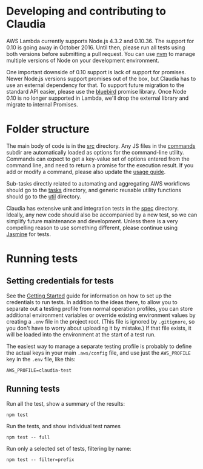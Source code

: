 # Developing and contributing to Claudia 

AWS Lambda currently supports Node.js 4.3.2 and 0.10.36. The support for 0.10 is going away in October 2016. Until then, please run all tests using both versions before submitting a pull request. You can use [nvm](https://github.com/creationix/nvm) to manage multiple versions of Node on your development environment.

One important downside of 0.10 support is lack of support for promises. Newer Node.js versions support promises out of the box, but Claudia has to use an external dependency for that. To support future migration to the standard API easier, please use the [bluebird](http://bluebirdjs.com/docs/api-reference.html) promise library. Once Node 0.10 is no longer supported in Lambda, we'll drop the external library and migrate to internal Promises. 

# Folder structure

The main body of code is in the [src](./src) directory. Any JS files in the [commands](./src/commands) subdir are automatically loaded as options for the command-line utility. Commands can expect to get a key-value set of options entered from the command line, and need to return a promise for the execution result. If you add or modify a command, please also update the [usage guide](docs). 

Sub-tasks directly related to automating and aggregating AWS workflows should go to the [tasks](./src/tasks) directory, and generic reusable utility functions should go to the [util](./src/util) directory.

Claudia has extensive unit and integration tests in the [spec](./spec) directory. Ideally, any new code should also be accompanied by a new test, so we can simplify future maintenance and development.  Unless there is a very compelling reason to use something different, please continue using [Jasmine](https://jasmine.github.io) for tests.

# Running tests

## Setting credentials for tests

See the [Getting Started](getting_started.md) guide for information on how to set up the credentials to run tests. In addition to the ideas there, to allow you to separate out a testing profile from normal operation profiles, you can store additional environment variables or override existing environment values by creating a
`.env` file in the project root. (This file is ignored by `.gitignore`, so you don't have to worry about uploading it by mistake.) If that file exists, it will be loaded into the environment at the start of a test run.

The easiest way to manage a separate testing profile is probably to define the actual keys in your main `.aws/config` file, and use just the `AWS_PROFILE` key in the `.env` file, like this:

````
AWS_PROFILE=claudia-test
````

## Running tests

Run all the test, show a summary of the results:

````
npm test
````

Run the tests, and show individual test names

````
npm test -- full
````

Run only a selected set of tests, filtering by name:

````
npm test -- filter=prefix
````
